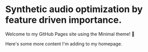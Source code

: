 

# Synthetic audio optimization by feature driven importance.

Welcome to my GitHub Pages site using the Minimal theme! 🎉

Here's some more content I'm adding to my homepage.
